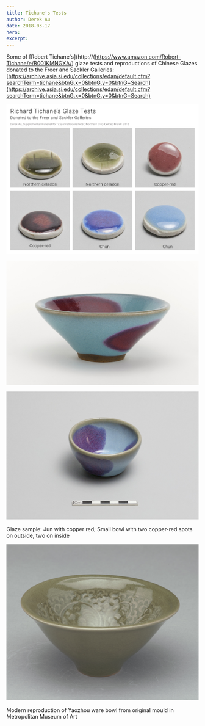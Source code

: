 ```yaml
---
title: Tichane's Tests
author: Derek Au
date: 2018-03-17
hero: 
excerpt: 
---
```


Some of [Robert Tichane's](http://(https://www.amazon.com/Robert-Tichane/e/B001KMNGXA/) glaze tests and reproductions of Chinese Glazes donated to the Freer and Sackler Galleries: [https://archive.asia.si.edu/collections/edan/default.cfm?searchTerm=tichane&btnG.x=0&btnG.y=0&btnG=Search](https://archive.asia.si.edu/collections/edan/default.cfm?searchTerm=tichane&btnG.x=0&btnG.y=0&btnG=Search)

![](./images/Tichane_Tests.jpg)

![](./images/TichaneJun.jpg)

![](./images/TichaneJun2.jpg)

Glaze sample: Jun with copper red; Small bowl with two copper-red spots on outside, two on inside

![](./images/TichaneLong.jpg)

Modern reproduction of Yaozhou ware bowl from original mould in Metropolitan Museum of Art
